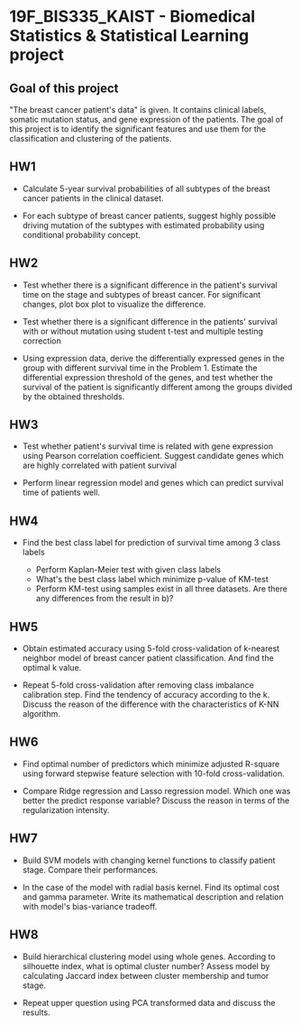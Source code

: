 # 19F_BIS335_KAIST - Biomedical Statistics & Statistical Learning project

## Goal of this project

"The breast cancer patient's data" is given. It contains clinical labels, somatic mutation status, and gene expression of the patients. The goal of this project is to identify the significant features and use them for the classification and clustering of the patients.

## HW1

+ Calculate 5-year survival probabilities of all subtypes of the breast cancer patients in the clinical dataset.

+ For each subtype of breast cancer patients, suggest highly possible driving mutation of the subtypes with estimated probability using conditional probability concept.

## HW2

+ Test whether there is a significant difference in the patient's survival time on the stage and subtypes of breast cancer. For significant changes, plot box plot to visualize the difference.

+ Test whether there is a significant difference in the patients' survival with or without mutation using student t-test and multiple testing correction

+ Using expression data, derive the differentially expressed genes in the group with different survival time in the Problem 1. Estimate the differential expression threshold of the genes, and test whether the survival of the patient is significantly different among the groups divided by the obtained thresholds.

## HW3

+ Test whether patient's survival time is related with gene expression using Pearson correlation coefficient. Suggest candidate genes which are highly correlated with patient survival

+ Perform linear regression model and genes which can predict survival time of patients well.

## HW4

+ Find the best class label for prediction of survival time among 3 class labels

	+ Perform Kaplan-Meier test with given class labels
	+ What's the best class label which minimize p-value of KM-test
	+ Perform KM-test using samples exist in all three datasets. Are there any differences from the result in b)?

## HW5

+ Obtain estimated accuracy using 5-fold cross-validation of k-nearest neighbor model of breast cancer patient classification. And find the optimal k value.

+ Repeat 5-fold cross-validation after removing class imbalance calibration step. Find the tendency of accuracy according to the k. Discuss the reason of the difference with the characteristics of K-NN algorithm.

## HW6

+ Find optimal number of predictors which minimize adjusted R-square using forward stepwise feature selection with 10-fold cross-validation.

+ Compare Ridge regression and Lasso regression model. Which one was better the predict response variable? Discuss the reason in terms of the regularization intensity.

## HW7

+ Build SVM models with changing kernel functions to classify patient stage. Compare their performances.

+ In the case of the model with radial basis kernel. Find its optimal cost and gamma parameter. Write its mathematical description and relation with model's bias-variance tradeoff.

## HW8

+ Build hierarchical clustering model using whole genes. According to silhouette index, what is optimal cluster number? Assess model by calculating Jaccard index between cluster membership and tumor stage.

+ Repeat upper question using PCA transformed data and discuss the results.